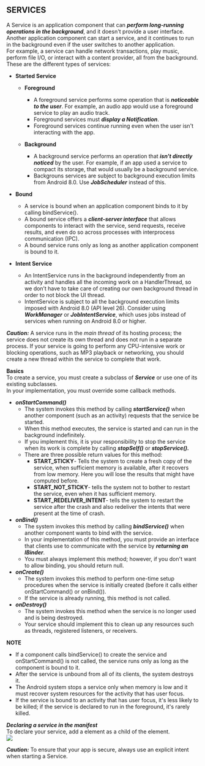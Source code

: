 ## SERVICES  
A Service is an application component that can ***perform long-running operations in the background***, and it doesn't provide a user interface.   
Another application component can start a service, and it continues to run in the background even if the user switches to another application.  
For example, a service can handle network transactions, play music, perform file I/O, or interact with a content provider, all from the background.  
These are the different types of services: 

* **Started Service**  
  * **Foreground**  
    * A foreground service performs some operation that is ***noticeable to the user***. For example, an audio app would use a foreground service to play an audio track.   
    * Foreground services must ***display a Notification***.   
    * Foreground services continue running even when the user isn't interacting with the app.  

  * **Background**  
    * A background service performs an operation that ***isn't directly noticed*** by the user. For example, if an app used a service to compact its storage, that would usually be a background service.  
    * Backgrouns services are subject to background execution limits from Android 8.0. Use ***JobScheduler*** instead of this.     

* **Bound**  
  * A service is bound when an application component binds to it by calling bindService().  
  * A bound service offers a ***client-server interface*** that allows components to interact with the service, send requests, receive results, and even do so across processes with interprocess communication (IPC).  
  * A bound service runs only as long as another application component is bound to it. 
  
* **Intent Service**  
  * An IntentService runs in the background independently from an activity and handles all the incoming work on a HandlerThread, 
  so we don’t have to take care of creating our own background thread in order to not block the UI thread.  
  * IntentService is subject to all the background execution limits imposed with Android 8.0 (API level 26). 
  Consider using ***WorkManager*** or ***JobIntentService***, which uses jobs instead of services when running on Android 8.0 or higher.  
  
***Caution:*** A service runs in the *main thread* of its hosting process; the service does not create its own thread and does not run in a separate process. 
If your service is going to perform any CPU-intensive work or blocking operations, such as MP3 playback or networking, 
you should create a new thread within the service to complete that work.  

**Basics**  
To create a service, you must create a subclass of ***Service*** or use one of its existing subclasses.   
In your implementation, you must override some callback methods.  
* ***onStartCommand()***  
  * The system invokes this method by calling ***startService()*** when another component (such as an activity) requests that the service be started.  
  * When this method executes, the service is started and can run in the background indefinitely.   
  * If you implement this, it is your responsibility to stop the service when its work is complete by calling ***stopSelf()*** or ***stopService().***   
  * There are three possible return values for this method:  
    * **START_STICKY**- Tells the system to create a fresh copy of the service, when sufficient memory is available, after it recovers from low memory. Here you will lose the results that might have computed before.
    * **START_NOT_STICKY**- tells the system not to bother to restart the service, even when it has sufficient memory.
    * **START_REDELIVER_INTENT**- tells the system to restart the service after the crash and also redeliver the intents that were present at the time of crash.
* ***onBind()***  
  * The system invokes this method by calling ***bindService()*** when another component wants to bind with the service.
  * In your implementation of this method, you must provide an interface that clients use to communicate with the service by ***returning an IBinder***. 
  * You must always implement this method; however, if you don't want to allow binding, you should return null.  
* ***onCreate()***  
  * The system invokes this method to perform one-time setup procedures when the service is initially created (before it calls either onStartCommand() or onBind()).
  *  If the service is already running, this method is not called.  
* ***onDestroy()***  
  * The system invokes this method when the service is no longer used and is being destroyed.
  * Your service should implement this to clean up any resources such as threads, registered listeners, or receivers.   

**NOTE**  
* If a component calls bindService() to create the service and onStartCommand() is not called, the service runs only as long as the component is bound to it.
* After the service is unbound from all of its clients, the system destroys it.
* The Android system stops a service only when memory is low and it must recover system resources for the activity that has user focus. 
* If the service is bound to an activity that has user focus, it's less likely to be killed; if the service is declared to run in the foreground, it's rarely killed.   

***Declaring a service in the manifest***  
To declare your service, add a <service> element as a child of the <application> element.  
<img src="https://user-images.githubusercontent.com/30290570/79805816-9a8bdb00-8384-11ea-8952-452c65cbacb7.png">    

***Caution:*** To ensure that your app is secure, always use an explicit intent when starting a Service.  


